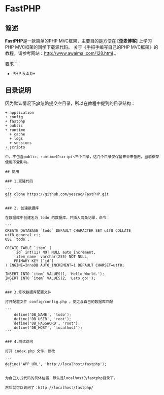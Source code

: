 # FastPHP

## 简述

**FastPHP**是一款简单的PHP MVC框架，主要目的是方便在 **[歪麦博客]** 上学习PHP MVC框架的同学下载源代码。
关于《手把手编写自己的PHP MVC框架》的教程，请参考网站：http://www.awaimai.com/128.html 。

要求：

* PHP 5.4.0+

## 目录说明

因为默认情况下git忽略提交空目录，所以在教程中提到的目录结构：
````
+ application
+ config
+ fastphp
+ public
+ runtime
  + cache
  + logs
  + sessions
+ scripts
```
中，不包含public、runtime和scripts三个目录，这几个目录仅保留来未来备用，当前框架使用不受影响。

## 使用

### 1.克隆代码

```
git clone https://github.com/yeszao/FastPHP.git
```

### 2. 创建数据库

在数据库中创建名为 todo 的数据库，并插入两条记录，命令：

```
CREATE DATABASE `todo` DEFAULT CHARACTER SET utf8 COLLATE utf8_general_ci;
USE `todo`;

CREATE TABLE `item` (
    `id` int(11) NOT NULL auto_increment,
    `item_name` varchar(255) NOT NULL,
    PRIMARY KEY (`id`)
) ENGINE=InnoDB AUTO_INCREMENT=1 DEFAULT CHARSET=utf8;
 
INSERT INTO `item` VALUES(1, 'Hello World.');
INSERT INTO `item` VALUES(2, 'Lets go!');
```

### 3.修改数据库配置文件

打开配置文件 config/config.php ，使之与自己的数据库匹配

```
	define('DB_NAME', 'todo');
	define('DB_USER', 'root');
	define('DB_PASSWORD', 'root');
	define('DB_HOST', 'localhost');
```

### 4.测试访问

打开 index.php 文件，修改

```
define('APP_URL', 'http://localhost/fastphp');
```

为自己方式代码的具体位置，默认是localhost的fastphp目录下。

然后就可以访问了：http://localhost/fastphp/
